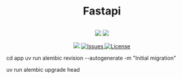<div align="center">
      <h1>Fastapi</h1>
     </div>
<p align="center"> <a href="https://github.com/LamichhaneBibek/fastapi" target="_blank"><img alt="" src="https://img.shields.io/badge/Github-302D41?style=for-the-badge&logo=github" style="vertical-align:center" /></a>
</p>
<p align="center">
    <a href="https://github.com/LamichhaneBibek/fastapi/pulse" target="_blank"><img src="https://img.shields.io/github/last-commit/LamichhaneBibek/fastapi?style=for-the-badge&logo=github&color=7dc4e4&logoColor=D9E0EE&labelColor=302D41"></a>
    <a href="https://github.com/LamichhaneBibek/fastapi/stargazers" target="_blank"><img src="https://img.shields.io/github/stars/LamichhaneBibek/fastapi?style=for-the-badge&logo=apachespark&color=eed49f&logoColor=D9E0EE&labelColor=302D41"></a>
</p><p align="center">
      <a href="https://visitorbadge.io/status?path=https%3A%2F%2Fgithub.com%2FLamichhaneBibek%2Ffastapi"><img src="https://api.visitorbadge.io/api/visitors?path=https%3A%2F%2Fgithub.com%2FLamichhaneBibek%2Ffastapi&label=visitors&labelColor=%23ff8a65&countColor=%23111133" /></a>
      <a href="https://github.com/LamichhaneBibek/fastapi/issues" target="_blank">
          <img alt="Issues" src="https://img.shields.io/github/issues/LamichhaneBibek/fastapi?style=for-the-badge&logo=bilibili&color=F5E0DC&logoColor=D9E0EE&labelColor=302D41" />
    </a>
       <a href="https://github.com/LamichhaneBibek/fastapi/blob/main/LICENSE" target="_blank">
           <img alt="License" src="https://img.shields.io/github/license/LamichhaneBibek/fastapi?style=for-the-badge&logo=starship&color=ee999f&logoColor=D9E0EE&labelColor=302D41" />
    </a>
</p>

cd app
uv run alembic revision --autogenerate -m "Initial migration"

uv run alembic upgrade head
